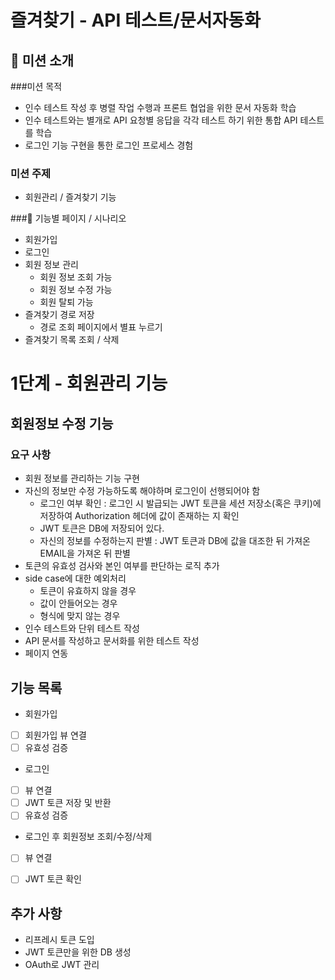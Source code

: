 # 즐겨찾기 - API 테스트/문서자동화

## 🤔 미션 소개

###미션 목적

- 인수 테스트 작성 후 병렬 작업 수행과 프론트 협업을 위한 문서 자동화 학습
- 인수 테스트와는 별개로 API 요청별 응답을 각각 테스트 하기 위한 통합 API 테스트를 학습
- 로그인 기능 구현을 통한 로그인 프로세스 경험

### 미션 주제
- 회원관리 / 즐겨찾기 기능

###📱 기능별 페이지 / 시나리오
- 회원가입
- 로그인
- 회원 정보 관리
    - 회원 정보 조회 가능
    - 회원 정보 수정 가능
    - 회원 탈퇴 가능
- 즐겨찾기 경로 저장
    - 경로 조회 페이지에서 별표 누르기
- 즐겨찾기 목록 조회 / 삭제

# 1단계 - 회원관리 기능

## 회원정보 수정 기능

### 요구 사항
- 회원 정보를 관리하는 기능 구현
- 자신의 정보만 수정 가능하도록 해야하며 로그인이 선행되어야 함
    - 로그인 여부 확인 : 로그인 시 발급되는 JWT 토큰을 세션 저장소(혹은 쿠키)에 저장하여 Authorization 헤더에 값이 존재하는 지 확인
    - JWT 토큰은 DB에 저장되어 있다.
    - 자신의 정보를 수정하는지 판별 : JWT 토큰과 DB에 값을 대조한 뒤 가져온 EMAIL을 가져온 뒤 판별
- 토큰의 유효성 검사와 본인 여부를 판단하는 로직 추가
- side case에 대한 예외처리
    - 토큰이 유효하지 않을 경우
    - 값이 안들어오는 경우
    - 형식에 맞지 않는 경우
- 인수 테스트와 단위 테스트 작성
- API 문서를 작성하고 문서화를 위한 테스트 작성
- 페이지 연동

## 기능 목록

- 회원가입
 - [ ] 회원가입 뷰 연결
 - [ ] 유효성 검증
  
- 로그인
 - [ ] 뷰 연결
 - [ ] JWT 토큰 저장 및 반환
 - [ ] 유효성 검증
 
- 로그인 후 회원정보 조회/수정/삭제
 - [ ] 뷰 연결
 - [ ] JWT 토큰 확인  


## 추가 사항
- 리프레시 토큰 도입
- JWT 토큰만을 위한 DB 생성
- OAuth로 JWT 관리